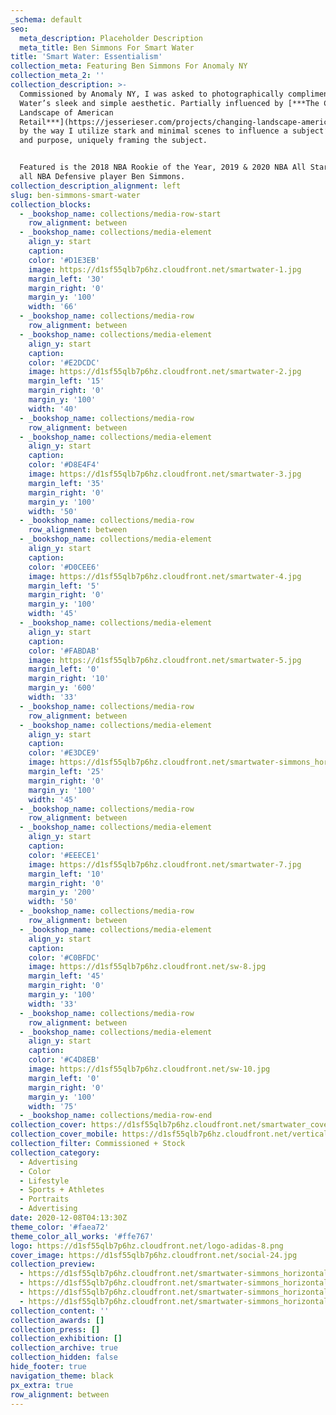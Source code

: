 ```yaml
---
_schema: default
seo:
  meta_description: Placeholder Description
  meta_title: Ben Simmons For Smart Water
title: 'Smart Water: Essentialism'
collection_meta: Featuring Ben Simmons For Anomaly NY
collection_meta_2: ''
collection_description: >-
  Commissioned by Anomaly NY, I was asked to photographically compliment Smart
  Water’s sleek and simple aesthetic. Partially influenced by [***The Changing
  Landscape of American
  Retail***](https://jesserieser.com/projects/changing-landscape-american-retail/)&nbsp;
  by the way I utilize stark and minimal scenes to influence a subject’s actions
  and purpose, uniquely framing the subject.


  Featured is the 2018 NBA Rookie of the Year, 2019 & 2020 NBA All Star and 2020
  all NBA Defensive player Ben Simmons.
collection_description_alignment: left
slug: ben-simmons-smart-water
collection_blocks:
  - _bookshop_name: collections/media-row-start
    row_alignment: between
  - _bookshop_name: collections/media-element
    align_y: start
    caption:
    color: '#D1E3EB'
    image: https://d1sf55qlb7p6hz.cloudfront.net/smartwater-1.jpg
    margin_left: '30'
    margin_right: '0'
    margin_y: '100'
    width: '66'
  - _bookshop_name: collections/media-row
    row_alignment: between
  - _bookshop_name: collections/media-element
    align_y: start
    caption:
    color: '#E2DCDC'
    image: https://d1sf55qlb7p6hz.cloudfront.net/smartwater-2.jpg
    margin_left: '15'
    margin_right: '0'
    margin_y: '100'
    width: '40'
  - _bookshop_name: collections/media-row
    row_alignment: between
  - _bookshop_name: collections/media-element
    align_y: start
    caption:
    color: '#D8E4F4'
    image: https://d1sf55qlb7p6hz.cloudfront.net/smartwater-3.jpg
    margin_left: '35'
    margin_right: '0'
    margin_y: '100'
    width: '50'
  - _bookshop_name: collections/media-row
    row_alignment: between
  - _bookshop_name: collections/media-element
    align_y: start
    caption:
    color: '#D0CEE6'
    image: https://d1sf55qlb7p6hz.cloudfront.net/smartwater-4.jpg
    margin_left: '5'
    margin_right: '0'
    margin_y: '100'
    width: '45'
  - _bookshop_name: collections/media-element
    align_y: start
    caption:
    color: '#FABDAB'
    image: https://d1sf55qlb7p6hz.cloudfront.net/smartwater-5.jpg
    margin_left: '0'
    margin_right: '10'
    margin_y: '600'
    width: '33'
  - _bookshop_name: collections/media-row
    row_alignment: between
  - _bookshop_name: collections/media-element
    align_y: start
    caption:
    color: '#E3DCE9'
    image: https://d1sf55qlb7p6hz.cloudfront.net/smartwater-simmons_horizontal-1.jpg
    margin_left: '25'
    margin_right: '0'
    margin_y: '100'
    width: '45'
  - _bookshop_name: collections/media-row
    row_alignment: between
  - _bookshop_name: collections/media-element
    align_y: start
    caption:
    color: '#EEECE1'
    image: https://d1sf55qlb7p6hz.cloudfront.net/smartwater-7.jpg
    margin_left: '10'
    margin_right: '0'
    margin_y: '200'
    width: '50'
  - _bookshop_name: collections/media-row
    row_alignment: between
  - _bookshop_name: collections/media-element
    align_y: start
    caption:
    color: '#C0BFDC'
    image: https://d1sf55qlb7p6hz.cloudfront.net/sw-8.jpg
    margin_left: '45'
    margin_right: '0'
    margin_y: '100'
    width: '33'
  - _bookshop_name: collections/media-row
    row_alignment: between
  - _bookshop_name: collections/media-element
    align_y: start
    caption:
    color: '#C4D8EB'
    image: https://d1sf55qlb7p6hz.cloudfront.net/sw-10.jpg
    margin_left: '0'
    margin_right: '0'
    margin_y: '100'
    width: '75'
  - _bookshop_name: collections/media-row-end
collection_cover: https://d1sf55qlb7p6hz.cloudfront.net/smartwater_cover-horizontal-1.jpg
collection_cover_mobile: https://d1sf55qlb7p6hz.cloudfront.net/verticalcovers-42.jpg
collection_filter: Commissioned + Stock
collection_category:
  - Advertising
  - Color
  - Lifestyle
  - Sports + Athletes
  - Portraits
  - Advertising
date: 2020-12-08T04:13:30Z
theme_color: '#faea72'
theme_color_all_works: '#ffe767'
logo: https://d1sf55qlb7p6hz.cloudfront.net/logo-adidas-8.png
cover_image: https://d1sf55qlb7p6hz.cloudfront.net/social-24.jpg
collection_preview:
  - https://d1sf55qlb7p6hz.cloudfront.net/smartwater-simmons_horizontal-4.jpg
  - https://d1sf55qlb7p6hz.cloudfront.net/smartwater-simmons_horizontal-1.jpg
  - https://d1sf55qlb7p6hz.cloudfront.net/smartwater-simmons_horizontal-2.jpg
  - https://d1sf55qlb7p6hz.cloudfront.net/smartwater-simmons_horizontal-3.jpg
collection_content: ''
collection_awards: []
collection_press: []
collection_exhibition: []
collection_archive: true
collection_hidden: false
hide_footer: true
navigation_theme: black
px_extra: true
row_alignment: between
---
```

